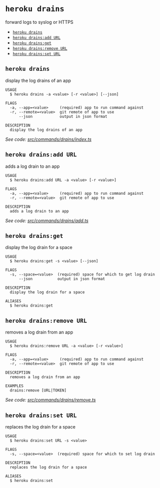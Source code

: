`heroku drains`
===============

forward logs to syslog or HTTPS

* [`heroku drains`](#heroku-drains)
* [`heroku drains:add URL`](#heroku-drainsadd-url)
* [`heroku drains:get`](#heroku-drainsget)
* [`heroku drains:remove URL`](#heroku-drainsremove-url)
* [`heroku drains:set URL`](#heroku-drainsset-url)

## `heroku drains`

display the log drains of an app

```
USAGE
  $ heroku drains -a <value> [-r <value>] [--json]

FLAGS
  -a, --app=<value>     (required) app to run command against
  -r, --remote=<value>  git remote of app to use
      --json            output in json format

DESCRIPTION
  display the log drains of an app
```

_See code: [src/commands/drains/index.ts](https://github.com/heroku/cli/blob/v9.3.0/packages/cli/src/commands/drains/index.ts)_

## `heroku drains:add URL`

adds a log drain to an app

```
USAGE
  $ heroku drains:add URL -a <value> [-r <value>]

FLAGS
  -a, --app=<value>     (required) app to run command against
  -r, --remote=<value>  git remote of app to use

DESCRIPTION
  adds a log drain to an app
```

_See code: [src/commands/drains/add.ts](https://github.com/heroku/cli/blob/v9.3.0/packages/cli/src/commands/drains/add.ts)_

## `heroku drains:get`

display the log drain for a space

```
USAGE
  $ heroku drains:get -s <value> [--json]

FLAGS
  -s, --space=<value>  (required) space for which to get log drain
      --json           output in json format

DESCRIPTION
  display the log drain for a space

ALIASES
  $ heroku drains:get
```

## `heroku drains:remove URL`

removes a log drain from an app

```
USAGE
  $ heroku drains:remove URL -a <value> [-r <value>]

FLAGS
  -a, --app=<value>     (required) app to run command against
  -r, --remote=<value>  git remote of app to use

DESCRIPTION
  removes a log drain from an app

EXAMPLES
  drains:remove [URL|TOKEN]
```

_See code: [src/commands/drains/remove.ts](https://github.com/heroku/cli/blob/v9.3.0/packages/cli/src/commands/drains/remove.ts)_

## `heroku drains:set URL`

replaces the log drain for a space

```
USAGE
  $ heroku drains:set URL -s <value>

FLAGS
  -s, --space=<value>  (required) space for which to set log drain

DESCRIPTION
  replaces the log drain for a space

ALIASES
  $ heroku drains:set
```
